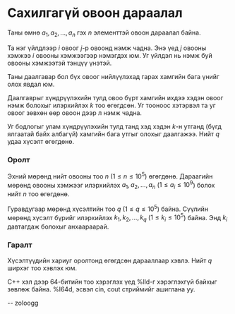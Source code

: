 Сахилгагүй овоон дараалал
=========================
Таны өмнө $a_1, a_2, ... , a_n$ гэх $n$ элементтэй овоон дараалал байна.

Та нэг үйлдлээр $i$ овоог $j$-р овоонд нэмж чадна. Энэ үед $j$ овооны хэмжээ $i$ овооны хэмжээгээр нэмэгдэх юм. Уг үйлдэл нь нэмж буй овооны хэмжээтэй тэнцүү үнэтэй.

Таны даалгавар бол бүх овоог нийлүүлэхад гарах хамгийн бага үнийг олох явдал юм.

Даалгаврыг хүндрүүлэхийн тулд овоо бүрт хамгийн ихдээ хэдэн овоог нэмж болохыг илэрхийлэх $k$ тоо өгөгдсөн. Уг тооноос хэтэрвэл та уг овоог зөвхөн өөр овоон дээр л нэмж чадна.

Уг бодлогыг улам хүндрүүлэхийн тулд танд хэд хэдэн $k$-н утганд (бүгд ялгаатай байх албагүй) хамгийн бага утгыг олохыг даалгажээ. Нийт $q$ удаа хүсэлт өгөгдөнө.


### Оролт
Эхний мөрөнд нийт овооны тоо $n$ ($1 ≤ n ≤ 10^5$) өгөгдөнө. Дараагийн мөрөнд овооны хэмжээг илэрхийлэх $a_1, a_2, ... , a_n$ ($1 ≤ a_i ≤ 10^9$) болох нийт $n$ тоо өгөгдөнө.

Гуравдугаар мөрөнд хүсэлтийн тоо $q$ ($1 ≤ q ≤ 10^5$) байна. Сүүлийн мөрөнд хүсэлт бүрийг илэрхийлэх $k_1, k_2, ... , k_q$ ($1 ≤ k_i ≤ 10^5$) байна. Энд $k_i$ давтагдаж болохыг анхаараарай.


### Гаралт
Хүсэлтүүдийн хариуг оролтонд өгөгдсөн дарааллаар хэвлэ. Нийт $q$ ширхэг тоо хэвлэх юм.

C++ хэл дээр 64-битийн тоо хэрэглэх үед %lld-г хэрэглэхгүй байхыг зөвлөж байна.
%I64d, эсвэл cin, cout стриймийг ашиглана уу.

-- zoloogg
